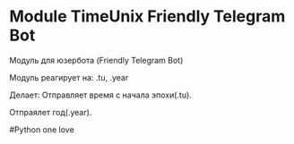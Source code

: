 # Module TimeUnix Friendly Telegram Bot
Модуль для юзербота (Friendly Telegram Bot)

Модуль реагирует на: .tu, .year

Делает: Отправляет время с начала эпохи(.tu).

Отпраялет год(.year).

#Python one love

